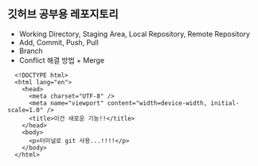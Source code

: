 ## 깃허브 공부용 레포지토리

- Working Directory, Staging Area, Local Repository, Remote Repository
- Add, Commit, Push, Pull
- Branch
- Conflict 해결 방법 + Merge

```
  <!DOCTYPE html>
  <html lang="en">
    <head>
      <meta charset="UTF-8" />
      <meta name="viewport" content="width=device-width, initial-scale=1.0" />
      <title>이건 새로운 기능!!</title>
    </head>
    <body>
      <p>터미널로 git 사용...!!!!</p>
    </body>
  </html>
```

